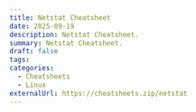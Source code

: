 ```yaml
---
title: Netstat Cheatsheet
date: 2025-09-19
description: Netstat Cheatsheet.
summary: Netstat Cheatsheet.
draft: false
tags:
categories:
  - Cheatsheets
  - Linux
externalUrl: https://cheatsheets.zip/netstat
---
```

